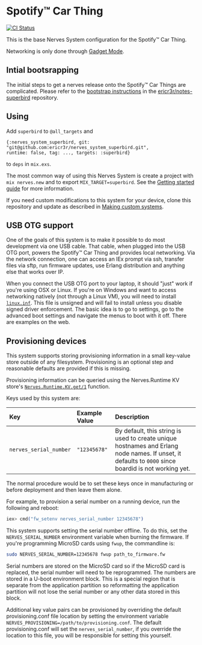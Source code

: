# Spotify:tm: Car Thing



[![CI Status](https://github.com/ericr3r/nerves_system_superbird/actions/workflows/main.yaml/badge.svg)](https://github.com/ericr3r/nerves_system_superbird/actions/workflows/main.yaml)

This is the base Nerves System configuration for the Spotify:tm: Car Thing.

Networking is only done through [Gadget Mode](http://www.linux-usb.org/gadget/).

## Intial bootsrapping

The initial steps to get a nerves release onto the Spotify:tm: Car Things are complicated.
Please refer to the [bootstrap instructions](https://github.com/ericr3r/notes-superbird/bootsrapping.md)
in the [ericr3r/notes-superbird](https://github.com/ericr3r/notes-superbird) repository.

## Using

Add `superbird` to `@all_targets` and
```
{:nerves_system_superbird, git: "git@github.com:ericr3r/nerves_system_superbird.git", 
runtime: false, tag: ..., targets: :superbird}
```
to `deps` in `mix.exs`.
 

The most common way of using this Nerves System is create a project with `mix
nerves.new` and to export `MIX_TARGET=superbird`. See the [Getting started
guide](https://hexdocs.pm/nerves/getting-started.html#creating-a-new-nerves-app)
for more information.

If you need custom modifications to this system for your device, clone this
repository and update as described in [Making custom
systems](https://hexdocs.pm/nerves/customizing-systems.html).

## USB OTG support

One of the goals of this system is to make it possible to do most development
via one USB cable. That cable, when plugged into the USB OTG port, powers the
Spotify:tm: Car Thing and provides local networking. Via the network connection, one
can access an IEx prompt via ssh, transfer files via sftp, run firmware updates,
use Erlang distribution and anything else that works over IP.

When you connect the USB OTG port to your laptop, it should "just" work if
you're using OSX or Linux. If you're on Windows and want to access networking
natively (not through a Linux VM), you will need to install
[`linux.inf`](https://elixir.bootlin.com/linux/v4.19.102/source/Documentation/usb/linux.inf).
This file is unsigned and will fail to install unless you disable signed driver
enforcement. The basic idea is to go to settings, go to the advanced boot
settings and navigate the menus to boot with it off. There are examples on the
web.

## Provisioning devices

This system supports storing provisioning information in a small key-value store
outside of any filesystem. Provisioning is an optional step and reasonable
defaults are provided if this is missing.

Provisioning information can be queried using the Nerves.Runtime KV store's
[`Nerves.Runtime.KV.get/1`](https://hexdocs.pm/nerves_runtime/Nerves.Runtime.KV.html#get/1)
function.

Keys used by this system are:

Key                    | Example Value     | Description
:--------------------- | :---------------- | :----------
`nerves_serial_number` | `"12345678"`      | By default, this string is used to create unique hostnames and Erlang node names. If unset, it defaults to `0000` since boardid is not working yet.

The normal procedure would be to set these keys once in manufacturing or before
deployment and then leave them alone.

For example, to provision a serial number on a running device, run the following
and reboot:

```elixir
iex> cmd("fw_setenv nerves_serial_number 12345678")
```

This system supports setting the serial number offline. To do this, set the
`NERVES_SERIAL_NUMBER` environment variable when burning the firmware. If you're
programming MicroSD cards using `fwup`, the commandline is:

```sh
sudo NERVES_SERIAL_NUMBER=12345678 fwup path_to_firmware.fw
```

Serial numbers are stored on the MicroSD card so if the MicroSD card is
replaced, the serial number will need to be reprogrammed. The numbers are stored
in a U-boot environment block. This is a special region that is separate from
the application partition so reformatting the application partition will not
lose the serial number or any other data stored in this block.

Additional key value pairs can be provisioned by overriding the default
provisioning.conf file location by setting the environment variable
`NERVES_PROVISIONING=/path/to/provisioning.conf`. The default provisioning.conf
will set the `nerves_serial_number`, if you override the location to this file,
you will be responsible for setting this yourself.

